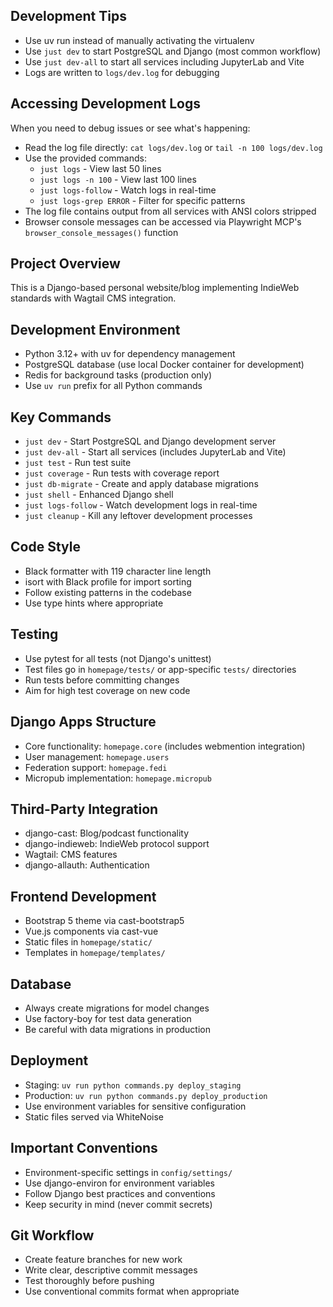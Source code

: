 ## Development Tips
- Use uv run instead of manually activating the virtualenv
- Use `just dev` to start PostgreSQL and Django (most common workflow)
- Use `just dev-all` to start all services including JupyterLab and Vite
- Logs are written to `logs/dev.log` for debugging

## Accessing Development Logs
When you need to debug issues or see what's happening:
- Read the log file directly: `cat logs/dev.log` or `tail -n 100 logs/dev.log`
- Use the provided commands:
  - `just logs` - View last 50 lines
  - `just logs -n 100` - View last 100 lines
  - `just logs-follow` - Watch logs in real-time
  - `just logs-grep ERROR` - Filter for specific patterns
- The log file contains output from all services with ANSI colors stripped
- Browser console messages can be accessed via Playwright MCP's `browser_console_messages()` function

## Project Overview
This is a Django-based personal website/blog implementing IndieWeb standards with Wagtail CMS integration.

## Development Environment
- Python 3.12+ with uv for dependency management
- PostgreSQL database (use local Docker container for development)
- Redis for background tasks (production only)
- Use `uv run` prefix for all Python commands

## Key Commands
- `just dev` - Start PostgreSQL and Django development server
- `just dev-all` - Start all services (includes JupyterLab and Vite)
- `just test` - Run test suite
- `just coverage` - Run tests with coverage report
- `just db-migrate` - Create and apply database migrations
- `just shell` - Enhanced Django shell
- `just logs-follow` - Watch development logs in real-time
- `just cleanup` - Kill any leftover development processes

## Code Style
- Black formatter with 119 character line length
- isort with Black profile for import sorting
- Follow existing patterns in the codebase
- Use type hints where appropriate

## Testing
- Use pytest for all tests (not Django's unittest)
- Test files go in `homepage/tests/` or app-specific `tests/` directories
- Run tests before committing changes
- Aim for high test coverage on new code

## Django Apps Structure
- Core functionality: `homepage.core` (includes webmention integration)
- User management: `homepage.users`
- Federation support: `homepage.fedi`
- Micropub implementation: `homepage.micropub`

## Third-Party Integration
- django-cast: Blog/podcast functionality
- django-indieweb: IndieWeb protocol support
- Wagtail: CMS features
- django-allauth: Authentication

## Frontend Development
- Bootstrap 5 theme via cast-bootstrap5
- Vue.js components via cast-vue
- Static files in `homepage/static/`
- Templates in `homepage/templates/`

## Database
- Always create migrations for model changes
- Use factory-boy for test data generation
- Be careful with data migrations in production

## Deployment
- Staging: `uv run python commands.py deploy_staging`
- Production: `uv run python commands.py deploy_production`
- Use environment variables for sensitive configuration
- Static files served via WhiteNoise

## Important Conventions
- Environment-specific settings in `config/settings/`
- Use django-environ for environment variables
- Follow Django best practices and conventions
- Keep security in mind (never commit secrets)

## Git Workflow
- Create feature branches for new work
- Write clear, descriptive commit messages
- Test thoroughly before pushing
- Use conventional commits format when appropriate

